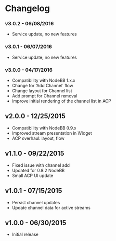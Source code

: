 # Changelog

### v3.0.2 - 06/08/2016

- Service update, no new features

### v3.0.1 - 06/07/2016

- Service update, no new features

### v3.0.0 - 04/17/2016

- Compatibility with NodeBB 1.x.x
- Change for 'Add Channel' flow
- Change layout for Channel list
- Add prompt for Channel removal
- Improve initial rendering of the channel list in ACP

## v2.0.0 - 12/25/2015

- Compatibility with NodeBB 0.9.x
- Improved stream presentation in Widget
- ACP overhaul: layout, flow

## v1.1.0 - 09/22/2015

- Fixed issue with channel add
- Updated for 0.8.2 NodeBB
- Small ACP UI update

## v1.0.1 - 07/15/2015

- Persist channel updates
- Update channel data for active streams

## v1.0.0 - 06/30/2015

- Initial release